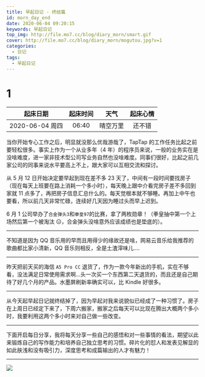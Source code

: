```yaml
---
title: 早起日记 - 终结篇
id: morn_day_end
date: 2020-06-04 09:20:15
keywords: 早起日记
top_img: http://file.mo7.cc/blog/diary_morn/smart.gif
cover: http://file.mo7.cc/blog/diary_morn/mogutou.jpg?v=1
categories:
  - 日记
tags:
  - 早起日记
---
```


# 1

|    起床日期     | 起床时间 |   天气   | 起床心情 |
| :-------------: | :------: | :------: | :------: |
| 2020-06-04 周四 |  06:40   | 晴空万里 |  还不错  |

当你开始专心工作之后，明显就没那么优哉游哉了，TapTap 的工作任务比起之前要轻松很多。事实上作为一个从业多年（4 年）的程序员来说，一般的业务实在是没啥难度，进一家非技术型公司写业务自然也没啥难度。同事们很好，比起之前几家公司的同事来说水平要高上不上，跟大家可以互相交流和探讨。

从 5 月 12 日开始决定要早起到现在差不多 23 天了，中间有一段时间要找房子（现在每天上班要在路上消耗一个多小时），每天晚上跟中介看完房子差不多回到家就 11 点多了，再把房子信息汇总什么的。每天觉根本就不够睡。再加上中午也要看，所以前几天非常忙碌，连续好几天因为睡过头而早上迟到。

6 月 1 公司举办了`合金弹头3`和`拳皇97`的比赛，拿了两枚勋章！（拳皇抽中第一个上场然后第一个被淘汰 😑，合金弹头没啥意外应该成绩也是垫底的）。

---

不知道是因为 QQ 音乐用的早而且用得少的缘故还是啥，网易云音乐给我推荐的歌曲都比家小清新，QQ 音乐则相反，全是土渣滓味儿....

---

昨天把前天买的海信 `A5 Pro CC` 退货了，作为一款今年新出的手机，实在不够看，没法满足日常使用需求啊...头一次买一个东西第二天退货的，而且还是自己期待了好几个月的产品。水墨屏刷新率确实可以，比 Kindle 好很多。

---

从今天起早起日记就终结掉了，因为早起对我来说貌似已经成了一种习惯了。房子在上周日已经定下来了，下周六搬家，搬家之后每天可以比现在腾出大概两个多小时，我要利用这两个多小时来对自己做一些改变。

---

下面开启每日分享，我将每天分享一些自己的感悟和对一些事情的看法，期望以此来锻炼自己的写作能力和培养自己独立思考的习惯。碎片化的怼人和发表见解显的如此肤浅和没有吸引力，深度思考和成篇输出的人才有魅力！

---

<style>
#nav.post-bg {
  background-size: 120px;
  background-repeat:repeat;
  background-position: top left;
}
</style>

<img class="none" src="http://file.mo7.cc/blog/diary_morn/mogutou.jpg" />
